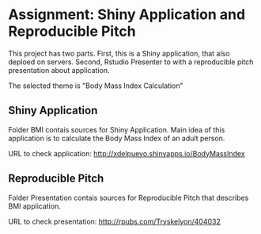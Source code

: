 # Assignment: Shiny Application and Reproducible Pitch

This project has two parts. First, this is a Shiny application, that also deploed on servers. 
Second, Rstudio Presenter to with a reproducible pitch presentation about application.

The selected theme is "Body Mass Index Calculation"

## Shiny Application

Folder BMI contais sources for Shiny Application. Main idea of this application is to calculate the Body Mass Index of an adult person.

URL to check application: http://xdelpueyo.shinyapps.io/BodyMassIndex

## Reproducible Pitch

Folder Presentation contais sources for Reproducible Pitch that describes BMI application. 

URL to check presentation: http://rpubs.com/Tryskelyon/404032
